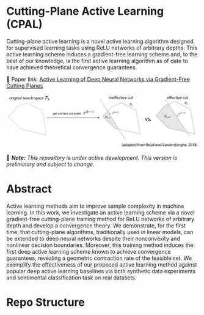 # Cutting-Plane Active Learning (CPAL)

Cutting-plane active learning is a novel active learning algorithm designed for supervised learning tasks using ReLU networks of arbitrary depths. This active learning scheme induces a gradient-free learning scheme and, to the best of our knowledge, is the first active learning algorithm as of date to have achieved theoretical convergence guarantees. 

🔗 Paper link: [Active Learning of Deep Neural Networks via Gradient-Free Cutting Planes](https://arxiv.org/pdf/2410.02145?)

![CPAL pipeline](documentation/cpal.png)

🚨 ***Note:*** *This repository is under active development. This version is preliminary and subject to change.*

# Abstract
Active learning methods aim to improve sample complexity in machine learning. In this work, we investigate an active learning scheme via a novel gradient-free cutting-plane training method for ReLU networks of arbitrary depth and develop a convergence theory. 
We demonstrate, for the first time, that cutting-plane algorithms, traditionally used in linear models, can be extended to deep neural networks despite their nonconvexity and nonlinear decision boundaries. Moreover, this training method induces the first deep active learning scheme known to achieve convergence guarantees, revealing a geometric contraction rate of the feasible set. We exemplify the effectiveness of our proposed active learning method against popular deep active learning baselines via both synthetic data experiments and sentimental classification task on real datasets.

# Repo Structure



